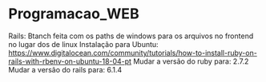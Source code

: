 # Programacao_WEB

Rails:
Btanch feita com os paths de windows para os arquivos no frontend no lugar dos de linux
Instalação para Ubuntu:
https://www.digitalocean.com/community/tutorials/how-to-install-ruby-on-rails-with-rbenv-on-ubuntu-18-04-pt
Mudar a versão do ruby para: 2.7.2
Mudar a versão do rails para: 6.1.4
